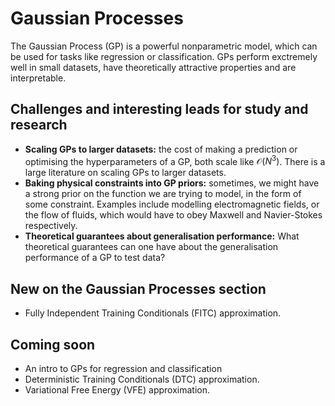 # Gaussian Processes

The Gaussian Process (GP) is a powerful nonparametric model, which can be used for tasks like regression or classification. GPs perform exctremely well in small datasets, have theoretically attractive properties and are interpretable.

## Challenges and interesting leads for study and research
- **Scaling GPs to larger datasets:** the cost of making a prediction or optimising the hyperparameters of a GP, both scale like $\mathcal{O}(N^3)$. There is a large literature on scaling GPs to larger datasets.
- **Baking physical constraints into GP priors:** sometimes, we might have a strong prior on the function we are trying to model, in the form of some constraint. Examples include modelling electromagnetic fields, or the flow of fluids, which would have to obey Maxwell and Navier-Stokes respectively.
- **Theoretical guarantees about generalisation performance:** What theoretical guarantees can one have about the generalisation performance of a GP to test data?


## New on the Gaussian Processes section

- Fully Independent Training Conditionals (FITC) approximation.

## Coming soon

- An intro to GPs for regression and classification
- Deterministic Training Conditionals (DTC) approximation.
- Variational Free Energy (VFE) approximation.